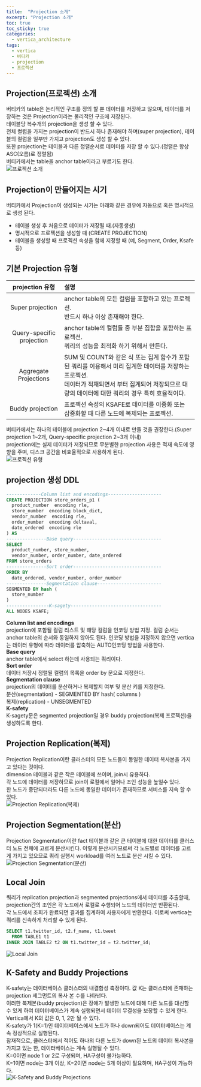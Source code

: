 ```yaml
---
title:  "Projection 소개"
excerpt: "Projection 소개"
toc: true 
toc_sticky: true 
categories:
  - vertica_architecture
tags:
  - vertica
  - 버티카
  - projection
  - 프로젝션
---
```


## Projection(프로젝션) 소개  
버티카의 table은 논리적인 구조를 정의 할 뿐 데이터를 저장하고 않으며, 데이터를 저장하는 것은 Projection이라는 물리적인 구조에 저장된다.  
테이블당 복수개의 projection을 생성 할 수 있다.  
전체 컬럼을 가지는 projection이 반드시 하나 존재해야 하며(super projection), 테이블의 컬럼을 일부만 가지고 projection도 생성 할 수 있다.  
또한 projection는 테이블과 다른 정렬순서로 데이터를 저장 할 수 있다.(정렬은 항상 ASC(오름)로 정렬됨)  
버티카에서는 table을 anchor table이라고 부르기도 한다.  
![프로젝션 소개](../img/vertica_architecture_1020_01.png)

## Projection이 만들어지는 시기
버티카에서 Projection이 생성되는 시기는 아래와 같은 경우에 자동으로 혹은 명시적으로 생성 된다.  

+ 테이블 생성 후 처음으로 데이터가 저장될 때.(자동생성)  
+ 명시적으로 프로젝션을 생성할 때 (CREATE PROJECTION)  
+ 테이블을 생성할 때 프로젝션 속성을 함께 지정할 때 (예, Segment, Order, Ksafe 등)  


## 기본 Projection 유형

|        projection 유형        |설명|
|:------------------:|:------|
|Super projection|anchor table의 모든 컬럼을 포함하고 있는 프로젝션.<br>반드시 하나 이상 존재해야 한다.|
|Query-specific projection|anchor table의 컬럼들 중 부분 집합을 포함하는 프로젝션.<br>쿼리의 성능을 최적화 하기 위해서 만든다.|
|Aggregate Projections|SUM 및 COUNT와 같은 식 또는 집계 함수가 포함된 쿼리를 이용해서 미리 집계한 데이터를 저장하는 프로젝션.<br>데이터가 적재되면서 부터 집계되어 저장되므로 대량의 데이터에 대한 쿼리의 경우 특히 효율적이다.|
|Buddy projection|프로젝션 속성의 KSAFE로 데이터를 이중화 또는 삼중화할 때 다른 노드에 복제되는 프로젝션.|

버티카에서는 하나의 테이블에 projection 2~4개 이내로 만들 것을 권장한다.(Super projection 1~2개, Query-specific projection 2~3개 이내)  
projection에는 실제 데이터가 저장되므로 무분별한 projection 사용은 적재 속도에 영향을 주며, 디스크 공간을 비효율적으로 사용하게 된다.  
![프로젝션 유형](../img/vertica_architecture_1020_02.png)

## projection 생성 DDL

```sql
-------------Column list and encodings--------------------
CREATE PROJECTION store_orders_p1 (
  product_number  encoding rle,
  store_number  encoding block_dict,
  vendor_number  encoding rle,
  order_number  encoding deltaval,
  date_ordered  encoding rle
) AS
---------------Base query---------------------------------
SELECT
  product_number, store_number,
  vendor_number, order_number, date_ordered
FROM store_orders
---------------Sort order---------------------------------
ORDER BY
  date_ordered, vendor_number, order_number
---------------Segmentation clause------------------------
SEGMENTED BY hash (
  store_number
)
----------------K-sagety----------------------------------
ALL NODES KSAFE;
```
**Column list and encodings**  
projection에 포함될 컬럼 리스트 및 해당 컬럼을 인코딩 방법 지정. 컬럼 순서는 anchor table의 순서와 동일하지 않아도 된다. 인코딩 방법을 지정하지 않으면 vertica는 데이터 유형에 따라 데이터를 압축하는 AUTO인코딩 방법을 사용한다.  
**Base query**  
anchor table에서 select 하는데 사용되는 쿼리이다.  
**Sort order**  
데이터 저장시 정렬될 컬럼의 목록을 order by 문으로 지정한다.  
**Segmentation clause**  
projection의 데이터를 분산하거나 복제할지 여부 및 분산 키를 지정한다.  
분산(segmentation) - SEGMENTED BY hash( columns )  
복제(replication) - UNSEGMENTED  
**K-safety**  
K-sagety문은 segmented projection일 경우 buddy projection(복제 프로젝션)을 생성하도록 한다.  


## Projection Replication(복제)
Projection Replication이란 클러스터의 모든 노드들이 동일한 데이터 복사본을 가지고 있다는 것이다.  
dimension 테이블과 같은 작은 테이블에 쓰이며, join시 유용하다.  
각 노드에 데이터를 저장하므로 join이 로컬에서 일어나 조인 성능을 높일수 있다.  
한 노드가 중단되더라도 다른 노드에 동일한 데이터가 존재하므로 서비스를 지속 할 수 있다.  
![Projection Replication(복제)](../img/vertica_architecture_1020_03.png)


## Projection Segmentation(분산)
Projection Segmentation이란 fact 테이블과 같은 큰 테이블에 대한 데이터를 클러스터 노드 전체에 고르게 분산시킨다. 이렇게 분산시키므로써 각 노드별로 데이터를 고르게 가지고 있으므로 쿼리 실행시 workload를 여러 노드로 분산 시킬 수 있다.  
![Projection Segmentation(분산)](../img/vertica_architecture_1020_04.png)


## Local Join
쿼리가 replication projection과 segmented projections에서 데이터를 추출할때, projection간의 조인은 각 노드에서 로컬로 수행되어 노드의 데이터만 반환된다.  
각 노드에서 조회가 완료되면 결과를 집계하여 사용자에게 반환한다. 이로써 vertica는 쿼리를 신속하게 처리할 수 있게 된다.  
```sql
SELECT t1.twitter_id, t2.f_name, t1.tweet 
  FROM TABLE1 t1 
INNER JOIN TABLE2 t2 ON t1.twitter_id = t2.twitter_id;
```
![Local Join](../img/vertica_architecture_1020_05.png)


## K-Safety and Buddy Projections
K-safety는 데이터베이스 클러스터의 내결함성 측정이다. 값 K는 클러스터에 존재하는 projection 세그먼트의 복사 본 수를 나타낸다.  
이러한 복제본(buddy projection)은 장애가 발생한 노드에 대해 다른 노드를 대신할 수 있게 하여 데이터베이스가 계속 실행되면서 데이터 무결성을 보장할 수 있게 한다.  
Vertica에서 K의 값은 0, 1, 2만 될 수 있다.  
K-safety가 1(K=1)인 데이터베이스에서 노드가 하나 down되어도 데이터베이스는 계속 정상적으로 실행된다.  
잠재적으로, 클러스터에서 적어도 하나의 다른 노드가 down된 노드의 데이터 복사본을 가지고 있는 한, 데이터베이스는 계속 실행될 수 있다.  
K=0이면 node 1 or 2로 구성되며, HA구성이 불가능하다.  
K=1이면 node는 3개 이상, K=2이면 node는 5개 이상이 필요하며, HA구성이 가능하다.  
![K-Safety and Buddy Projections](../img/vertica_architecture_1020_06.png)

